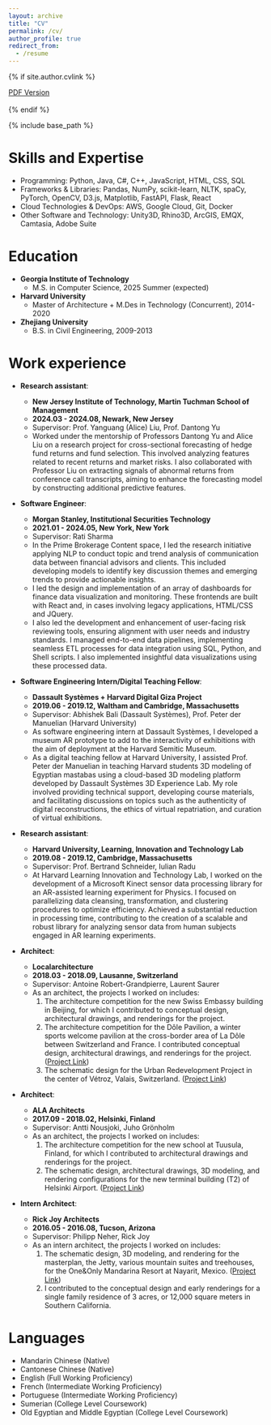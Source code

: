 ```yaml
---
layout: archive
title: "CV"
permalink: /cv/
author_profile: true
redirect_from:
  - /resume
---
```


{% if site.author.cvlink %}
  <div class="wordwrap"><a href="{{site.author.cvlink}}">PDF Version</a></div>
  <br>
{% endif %}

{% include base_path %}

Skills and Expertise
======
* Programming: Python, Java, C#, C++, JavaScript, HTML, CSS, SQL
* Frameworks & Libraries: Pandas, NumPy, scikit-learn, NLTK, spaCy, PyTorch, OpenCV, D3.js, Matplotlib, FastAPI, Flask, React
* Cloud Technologies & DevOps: AWS, Google Cloud, Git, Docker
* Other Software and Technology: Unity3D, Rhino3D, ArcGIS, EMQX, Camtasia, Adobe Suite

Education
======
* **Georgia Institute of Technology**
  * M.S. in Computer Science, 2025 Summer (expected)
* **Harvard University**
  * Master of Architecture + M.Des in Technology (Concurrent), 2014-2020
* **Zhejiang University**
  * B.S. in Civil Engineering, 2009-2013

Work experience
======
* **Research assistant**: 
  * **New Jersey Institute of Technology, Martin Tuchman School of Management**
  * **2024.03 - 2024.08, Newark, New Jersey**
  * Supervisor: Prof. Yanguang (Alice) Liu, Prof. Dantong Yu
  * Worked under the mentorship of Professors Dantong Yu and Alice Liu on a research project for cross-sectional forecasting of hedge fund returns and fund selection. This involved analyzing features related to recent returns and market risks. I also collaborated with Professor Liu on extracting signals of abnormal returns from conference call transcripts, aiming to enhance the forecasting model by constructing additional predictive features.

* **Software Engineer**: 
  * **Morgan Stanley, Institutional Securities Technology**
  * **2021.01 - 2024.05, New York, New York**
  * Supervisor: Rati Sharma
  * In the Prime Brokerage Content space, I led the research initiative applying NLP to conduct topic and trend analysis of communication data between financial advisors and clients. This included developing models to identify key discussion themes and emerging trends to provide actionable insights.
  * I led the design and implementation of an array of dashboards for finance data visualization and monitoring. These frontends are built with React and, in cases involving legacy applications, HTML/CSS and JQuery.
  * I also led the development and enhancement of user-facing risk reviewing tools, ensuring alignment with user needs and industry standards. I managed end-to-end data pipelines, implementing seamless ETL processes for data integration using SQL, Python, and Shell scripts. I also implemented insightful data visualizations using these processed data.

* **Software Engineering Intern/Digital Teaching Fellow**: 
  * **Dassault Systèmes + Harvard Digital Giza Project**
  * **2019.06 - 2019.12, Waltham and Cambridge, Massachusetts**
  * Supervisor: Abhishek Bali (Dassault Systèmes), Prof. Peter der Manuelian (Harvard University)
  * As software engineering intern at Dassault Systèmes, I developed a museum AR prototype to add to the interactivity of exhibitions with the aim of deployment at the Harvard Semitic Museum. 
  * As a digital teaching fellow at Harvard University, I assisted Prof. Peter der Manuelian in teaching Harvard students 3D modeling of Egyptian mastabas using a cloud-based 3D modeling platform developed by Dassault Systèmes 3D Experience Lab. My role involved providing technical support, developing course materials, and facilitating discussions on topics such as the authenticity of digital reconstructions, the ethics of virtual repatriation, and curation of virtual exhibitions.

* **Research assistant**: 
  * **Harvard University, Learning, Innovation and Technology Lab**
  * **2019.08 - 2019.12, Cambridge, Massachusetts**
  * Supervisor: Prof. Bertrand Schneider, Iulian Radu
  * At Harvard Learning Innovation and Technology Lab, I worked on the development of a Microsoft Kinect sensor data processing library for an AR-assisted learning experiment for Physics. I focused on parallelizing data cleansing, transformation, and clustering procedures to optimize efficiency. Achieved a substantial reduction in processing time, contributing to the creation of a scalable and robust library for analyzing sensor data from human subjects engaged in AR learning experiments.

* **Architect**: 
  * **Localarchitecture**
  * **2018.03 - 2018.09, Lausanne, Switzerland**
  * Supervisor: Antoine Robert-Grandpierre, Laurent Saurer
  * As an architect, the projects I worked on includes:
    1. The architecture competition for the new Swiss Embassy building in Beijing, for which I contributed to conceptual design, architectural drawings, and renderings for the project.
    2. The architecture competition for the Dôle Pavilion, a winter sports welcome pavilion at the cross-border area of La Dôle between Switzerland and France. I contributed conceptual design, architectural drawings, and renderings for the project. (<a href='https://localarchitecture.ch/projects/dole-pavilion/'>Project Link</a>)
    3. The schematic design for the Urban Redevelopment Project in the center of Vétroz, Valais, Switzerland. (<a href='https://localarchitecture.ch/projects/vetroz/'>Project Link</a>)
 
* **Architect**: 
  * **ALA Architects**
  * **2017.09 - 2018.02, Helsinki, Finland**
  * Supervisor: Antti Nousjoki, Juho Grönholm
  * As an architect, the projects I worked on includes:
    1. The architecture competition for the new school at Tuusula, Finland, for which I contributed to architectural drawings and renderings for the project.
    2. The schematic design, architectural drawings, 3D modeling, and rendering configurations for the new terminal building (T2) of Helsinki Airport. (<a href='https://ala.fi/work/helsinki-airport-terminal-2-expansion/'>Project Link</a>)

* **Intern Architect**: 
  * **Rick Joy Architects**
  * **2016.05 - 2016.08, Tucson, Arizona**
  * Supervisor: Philipp Neher, Rick Joy
  * As an intern architect, the projects I worked on includes:
    1. The schematic design, 3D modeling, and rendering for the masterplan, the Jetty, various mountain suites and treehouses, for the One&Only Mandarina Resort at Nayarit, Mexico. (<a href='https://studiorickjoy.com/work/mandarina'>Project Link</a>)
    2. I contributed to the conceptual design and early renderings for a single family residence of 3 acres, or 12,000 square meters in Southern California.

  
Languages
======
* Mandarin Chinese (Native)
* Cantonese Chinese (Native)
* English (Full Working Proficiency)
* French (Intermediate Working Proficiency)
* Portuguese (Intermediate Working Proficiency)
* Sumerian (College Level Coursework)
* Old Egyptian and Middle Egyptian (College Level Coursework)

  
